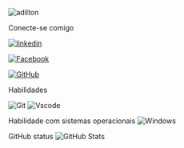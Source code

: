 ![adilton](https://img.shields.io/badge/adilton-alves-125?style=for-the-badge&logo=windo)

Conecte-se comigo

[![linkedin](https://img.shields.io/badge/linkedin-127?style=for-the-badge&logo=linkedin&logoColor=)](https://www.linkedin.com/in/Adiltonales/)

[![Facebook](https://img.shields.io/badge/Facebook-124?style=for-the-badge&logo=facebook&logoColor=white)](https://www.facebook.com/adiltonalves/)

[![GitHub](https://img.shields.io/badge/GitHub-123?style=for-the-badge&logo=github&logoColor=white)](https://github.com/adilton28)

Habilidades

![Git](https://img.shields.io/badge/GIT-E44C30?style=for-the-badge&logo=git&logoColor=white)
![Vscode](https://img.shields.io/badge/Vscode-007ACC?style=for-the-badge&logo=visual-studio-code&logoColor=white)

Habilidade com sistemas operacionais
![Windows](https://img.shields.io/badge/Windows-000?style=for-the-badge&logo=windows&logoColor=2CA5E0)

GitHub status
![GitHub Stats](https://github-readme-stats.vercel.app/api?username=adilton28&theme=transparent&bg_color=124&border_color=30A3DC&show_icons=true&icon_color=30A3DC&title_color=E94D5F&text_color=FFF)